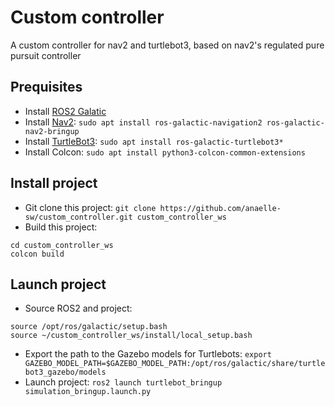 # Custom controller
A custom controller for nav2 and turtlebot3, based on nav2's regulated pure pursuit controller

## Prequisites
* Install [ROS2 Galatic](https://docs.ros.org/en/galactic/Installation/Ubuntu-Install-Debians.html)
* Install [Nav2](https://navigation.ros.org/build_instructions/index.html): `sudo apt install ros-galactic-navigation2 ros-galactic-nav2-bringup`
* Install [TurtleBot3](https://github.com/ROBOTIS-GIT/turtlebot3/tree/galactic-devel): `sudo apt install ros-galactic-turtlebot3*`
* Install Colcon: `sudo apt install python3-colcon-common-extensions`

## Install project
* Git clone this project: `git clone https://github.com/anaelle-sw/custom_controller.git custom_controller_ws`
* Build this project:
```
cd custom_controller_ws
colcon build
```

## Launch project
* Source ROS2 and project:
```
source /opt/ros/galactic/setup.bash
source ~/custom_controller_ws/install/local_setup.bash
```
* Export the path to the Gazebo models for Turtlebots: `export GAZEBO_MODEL_PATH=$GAZEBO_MODEL_PATH:/opt/ros/galactic/share/turtlebot3_gazebo/models`
* Launch project: `ros2 launch turtlebot_bringup simulation_bringup.launch.py`
